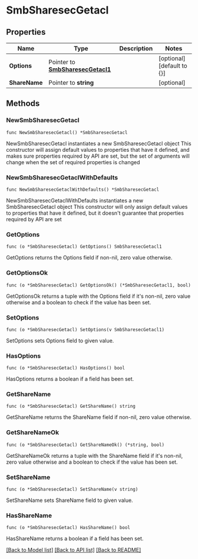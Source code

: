 # SmbSharesecGetacl

## Properties

Name | Type | Description | Notes
------------ | ------------- | ------------- | -------------
**Options** | Pointer to [**SmbSharesecGetacl1**](SmbSharesecGetacl1.md) |  | [optional] [default to {}]
**ShareName** | Pointer to **string** |  | [optional] 

## Methods

### NewSmbSharesecGetacl

`func NewSmbSharesecGetacl() *SmbSharesecGetacl`

NewSmbSharesecGetacl instantiates a new SmbSharesecGetacl object
This constructor will assign default values to properties that have it defined,
and makes sure properties required by API are set, but the set of arguments
will change when the set of required properties is changed

### NewSmbSharesecGetaclWithDefaults

`func NewSmbSharesecGetaclWithDefaults() *SmbSharesecGetacl`

NewSmbSharesecGetaclWithDefaults instantiates a new SmbSharesecGetacl object
This constructor will only assign default values to properties that have it defined,
but it doesn't guarantee that properties required by API are set

### GetOptions

`func (o *SmbSharesecGetacl) GetOptions() SmbSharesecGetacl1`

GetOptions returns the Options field if non-nil, zero value otherwise.

### GetOptionsOk

`func (o *SmbSharesecGetacl) GetOptionsOk() (*SmbSharesecGetacl1, bool)`

GetOptionsOk returns a tuple with the Options field if it's non-nil, zero value otherwise
and a boolean to check if the value has been set.

### SetOptions

`func (o *SmbSharesecGetacl) SetOptions(v SmbSharesecGetacl1)`

SetOptions sets Options field to given value.

### HasOptions

`func (o *SmbSharesecGetacl) HasOptions() bool`

HasOptions returns a boolean if a field has been set.

### GetShareName

`func (o *SmbSharesecGetacl) GetShareName() string`

GetShareName returns the ShareName field if non-nil, zero value otherwise.

### GetShareNameOk

`func (o *SmbSharesecGetacl) GetShareNameOk() (*string, bool)`

GetShareNameOk returns a tuple with the ShareName field if it's non-nil, zero value otherwise
and a boolean to check if the value has been set.

### SetShareName

`func (o *SmbSharesecGetacl) SetShareName(v string)`

SetShareName sets ShareName field to given value.

### HasShareName

`func (o *SmbSharesecGetacl) HasShareName() bool`

HasShareName returns a boolean if a field has been set.


[[Back to Model list]](../README.md#documentation-for-models) [[Back to API list]](../README.md#documentation-for-api-endpoints) [[Back to README]](../README.md)


